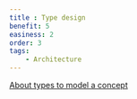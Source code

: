 ```yaml
---
title : Type design
benefit: 5
easiness: 2
order: 3
tags:
    - Architecture
---
```


[About types to model a concept](docs/conferences/robert-ramey--cpp-abstract-algebra-and-practical-applications)